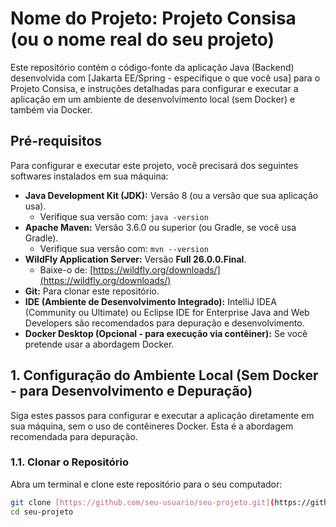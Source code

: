 # Nome do Projeto: Projeto Consisa (ou o nome real do seu projeto)

Este repositório contém o código-fonte da aplicação Java (Backend) desenvolvida com [Jakarta EE/Spring - especifique o que você usa] para o Projeto Consisa, e instruções detalhadas para configurar e executar a aplicação em um ambiente de desenvolvimento local (sem Docker) e também via Docker.

## Pré-requisitos

Para configurar e executar este projeto, você precisará dos seguintes softwares instalados em sua máquina:

* **Java Development Kit (JDK):** Versão 8 (ou a versão que sua aplicação usa).
    * Verifique sua versão com: `java -version`
* **Apache Maven:** Versão 3.6.0 ou superior (ou Gradle, se você usa Gradle).
    * Verifique sua versão com: `mvn --version`
* **WildFly Application Server:** Versão **Full 26.0.0.Final**.
    * Baixe-o de: [https://wildfly.org/downloads/](https://wildfly.org/downloads/)
* **Git:** Para clonar este repositório.
* **IDE (Ambiente de Desenvolvimento Integrado):** IntelliJ IDEA (Community ou Ultimate) ou Eclipse IDE for Enterprise Java and Web Developers são recomendados para depuração e desenvolvimento.
* **Docker Desktop (Opcional - para execução via contêiner):** Se você pretende usar a abordagem Docker.

## 1. Configuração do Ambiente Local (Sem Docker - para Desenvolvimento e Depuração)

Siga estes passos para configurar e executar a aplicação diretamente em sua máquina, sem o uso de contêineres Docker. Esta é a abordagem recomendada para depuração.

### 1.1. Clonar o Repositório

Abra um terminal e clone este repositório para o seu computador:

```bash
git clone [https://github.com/seu-usuario/seu-projeto.git](https://github.com/seu-usuario/seu-projeto.git)
cd seu-projeto
